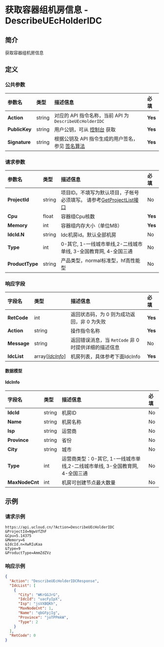 # 获取容器组机房信息 - DescribeUEcHolderIDC

## 简介

获取容器组机房信息









## 定义

### 公共参数

| 参数名 | 类型 | 描述信息 | 必填 |
|:---|:---|:---|:---|
| **Action**     | string  | 对应的 API 指令名称，当前 API 为 `DescribeUEcHolderIDC`                        | **Yes** |
| **PublicKey**  | string  | 用户公钥，可从 [控制台](https://console.ucloud.cn/uapi/apikey) 获取                                             | **Yes** |
| **Signature**  | string  | 根据公钥及 API 指令生成的用户签名，参见 [签名算法](api/summary/signature.md)  | **Yes** |

### 请求参数

| 参数名 | 类型 | 描述信息 | 必填 |
|:---|:---|:---|:---|
| **ProjectId** | string | 项目ID。不填写为默认项目，子帐号必须填写。 请参考[GetProjectList接口](https://docs.ucloud.cn/api/summary/get_project_list) |No|
| **Cpu** | float | 容器组Cpu核数 |**Yes**|
| **Memory** | int | 容器组内存大小（单位MB） |**Yes**|
| **IdcId.N** | string | Idc机房id。默认全部机房 |No|
| **Type** | int | 0-其它, 1-一线城市单线,2-二线城市单线, 3-全国教育网, 4-全国三通 |No|
| **ProductType** | string | 产品类型，normal标准型，hf高性能型 |No|

### 响应字段

| 字段名 | 类型 | 描述信息 | 必填 |
|:---|:---|:---|:---|
| **RetCode** | int | 返回状态码，为 0 则为成功返回，非 0 为失败 |**Yes**|
| **Action** | string | 操作指令名称 |**Yes**|
| **Message** | string | 返回错误消息，当 `RetCode` 非 0 时提供详细的描述信息 |No|
| **IdcList** | array[[*IdcInfo*](#IdcInfo)] | 机房列表，具体参考下面IdcInfo |**Yes**|

#### 数据模型


#### IdcInfo

| 字段名 | 类型 | 描述信息 | 必填 |
|:---|:---|:---|:---|
| **IdcId** | string | 机房ID |No|
| **Name** | string | 机房名称 |No|
| **Isp** | string | 运营商 |No|
| **Province** | string | 省份 |No|
| **City** | string | 城市 |No|
| **Type** | int | 运营商类型：0-其它, 1-一线城市单线,2-二线城市单线, 3-全国教育网, 4-全国三通 |No|
| **MaxNodeCnt** | int | 机房可创建节点最大数量 |No|

## 示例

### 请求示例
    
```
https://api.ucloud.cn/?Action=DescribeUEcHolderIDC
&ProjectId=NgwVfZhF
&Cpu=5.14375
&Memory=6
&IdcId.n=XwRIuKaa
&Type=9
&ProductType=AmmZdZVz
```

### 响应示例
    
```json
{
  "Action": "DescribeUEcHolderIDCResponse",
  "IdcList": [
    {
      "City": "WKrGGJrG",
      "IdcId": "uacFyIpX",
      "Isp": "jsVXBQKh",
      "MaxNodeCnt": 1,
      "Name": "qbGFpjIg",
      "Province": "joTPPmkW",
      "Type": 2
    }
  ],
  "RetCode": 0
}
```





